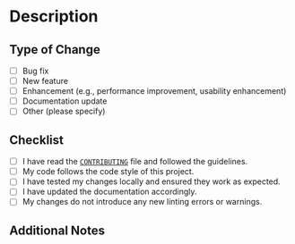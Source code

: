 # Description

<!-- (Briefly describe the changes introduced by this pull request.)
-->

## Type of Change

<!-- (Please check the relevant options below.)
-->

- [ ] Bug fix
- [ ] New feature
- [ ] Enhancement (e.g., performance improvement, usability enhancement)
- [ ] Documentation update
- [ ] Other (please specify)

## Checklist

<!-- (Please check all that apply.) -->

- [ ] I have read the [`CONTRIBUTING`](https://github.com/livewyer-ops/containers?tab=readme-ov-file#contributing) file and followed the guidelines.
- [ ] My code follows the code style of this project.
- [ ] I have tested my changes locally and ensured they work as expected.
- [ ] I have updated the documentation accordingly.
- [ ] My changes do not introduce any new linting errors or warnings.

## Additional Notes

<!-- (Any additional information or context that may be helpful in reviewing this pull request.) -->
